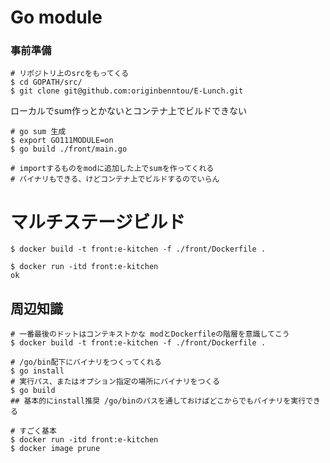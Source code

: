 # Go module

### 事前準備

```shell script
# リポジトリ上のsrcをもってくる
$ cd GOPATH/src/
$ git clone git@github.com:originbenntou/E-Lunch.git
```

ローカルでsum作っとかないとコンテナ上でビルドできない

```shell script
# go sum 生成
$ export GO111MODULE=on
$ go build ./front/main.go

# importするものをmodに追加した上でsumを作ってくれる
# バイナリもできる、けどコンテナ上でビルドするのでいらん
```

# マルチステージビルド

```shell script
$ docker build -t front:e-kitchen -f ./front/Dockerfile .

$ docker run -itd front:e-kitchen
ok
```

## 周辺知識

```shell script
# 一番最後のドットはコンテキストかな modとDockerfileの階層を意識してこう
$ docker build -t front:e-kitchen -f ./front/Dockerfile .

# /go/bin配下にバイナリをつくってくれる
$ go install
# 実行パス、またはオプション指定の場所にバイナリをつくる
$ go build
## 基本的にinstall推奨 /go/binのパスを通しておけばどこからでもバイナリを実行できる

# すごく基本
$ docker run -itd front:e-kitchen
$ docker image prune
```


